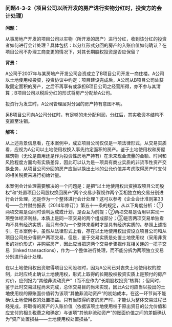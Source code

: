 ### 问题4-3-2（项目公司以所开发的房产进行实物分红时，投资方的会计处理）

**问题：**

从事房地产开发的项目公司以实物（所开发的房产）进行分红，收到该分红的投资者如何进行会计处理？具体包括：以分红形式分回的房产的入账价值如何确认？在项目公司不办理工商变更的情况下，对其长期股权投资是否应保留？

**背景：**

A公司于2007年与某房地产开发公司合资成立了B项目公司开发一商住楼。A公司以土地使用权投资，投资协议中约定：项目建设完成后，A公司从B项目公司处获取固定面积的房产，之后不再享有或承担B项目公司之经营所得，亦不参与其清算；B项目公司以税后分红的形式将房产分配给A公司。

投资行为发生时，A公司管理层对分回的房产持有意图不明。

另B项目公司向A公司分红时，有足够的未分配利润，分红后，其实收资本结构不变直至注销。

**解答：**

从上述背景信息看，在本案例中，成立项目公司仅仅是一项法律形式，从交易实质看，应视为A公司以土地使用权换入事先约定面积的房产。鉴于土地使用权和房屋建筑物（无论是自用还是作为投资性房地产持有）在未来现金流量的金额、时间和风险程度方面均有实质差异，因此可以认为是一项具有商业实质的非货币性资产交换业务，从项目公司分回的房产应当以换出土地的公允价值并考虑取得房产时支付的相关税费来进行初始计量。

本案例会计处理需要解决的一个问题是：是把“以土地使用权出资换取项目公司股权”和“处置项目公司股权换回房产”两个交易步骤视作两个互相独立的交易分别进行会计处理，还是作为一个整体进行会计处理？这可以参考《企业会计准则第33号——合并财务报表（2014年修订）》第五十一条的规定，从以下角度分析：①两项交易是否同时谈判达成或计划，是否互为前提；②两项交易是否用以实现一项整体经济利益，本质上是同一项交易的两个组成部分；③是否两项交易单独看均不具有经济实质，而只有作为一个整体来看时才是具有经济实质的。参照上述指引，在本案例中，虽然从法律形式上看，存在以土地使用权出资设立项目公司和从项目公司处分得房产两项交易，但是，鉴于交易实质是处置土地使用权（采用非货币的对价形式）并购买房产，因此应当把这两个交易步骤视作互相关连的一揽子交易（linked
transactions），作为一个整体进行处理，而不能分拆为两项独立交易分别进行会计处理。

在以土地使用权出资取得项目公司股权时，因为A公司已对丧失土地使用权的控制，此时应终止确认土地使用权，形式上取得的长期股权投资实质上是预付的房产对价，应列报为“其他非流动资产”（而不应作为“长期股权投资”核算）；但同时，鉴于此时交易过程尚未完成，总体交易目的尚未实现，因此A公司应当以投出的土地使用权的原账面价值转为该项“其他非流动资产”的初始成本，在这一环节尚不能确认土地使用权的处置损益。只有当取得约定的房产时，才能认为整体交易过程已经完成，将取得的房产的入账价值（依据该项土地使用权于原出资日的公允价值和应支付的相关税费之和确定）与该项“其他非流动资产”的账面价值之间的差额确认为“资产处置损益——土地使用权处置损益”。